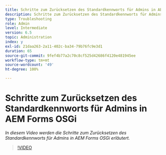 ```yaml
---
title: Schritte zum Zurücksetzen des Standardkennworts für Admins in AEM Forms OSGi
description: Schritte zum Zurücksetzen des Standardkennworts für Admins in AEM Forms OSGi
type: Troubleshooting
role: Admin
level: Intermediate
version: 6.5
topic: Administration
index: y
exl-id: 21daa263-2a11-402c-ba34-79b76fc9e3d1
duration: 65
source-git-commit: 9fef4b77a2c70c8cf525d42686f4120e481945ee
workflow-type: tm+mt
source-wordcount: '49'
ht-degree: 100%

---
```


# Schritte zum Zurücksetzen des Standardkennworts für Admins in AEM Forms OSGi

*In diesem Video werden die Schritte zum Zurücksetzen des Standardkennworts für Admins in AEM Forms OSGi erläutert.*

>[!VIDEO](https://video.tv.adobe.com/v/335542?quality=12&learn=on)
